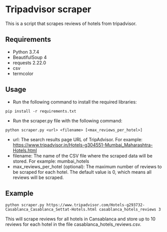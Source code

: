 # Tripadvisor scraper

This is a script that scrapes reviews of hotels from tripadvisor.

## Requirements

- Python 3.7.4
- BeautifulSoup 4
- requests 2.22.0
- csv
- termcolor

## Usage

- Run the following command to install the required libraries:

```
pip install -r requirements.txt
```

- Run the scraper.py file with the following command:

```
python scraper.py <url> <filename> [<max_reviews_per_hotel>]
```

* url: The search results page URL of TripAdvisor. For example: https://www.tripadvisor.in/Hotels-g304551-Mumbai_Maharashtra-Hotels.html
* filename: The name of the CSV file where the scraped data will be stored. For example: mumbai_hotels
* max_reviews_per_hotel (optional): The maximum number of reviews to be scraped for each hotel. The default value is 0, which means all reviews will be scraped.

## Example

```
python scraper.py https://www.tripadvisor.com/Hotels-g293732-Casablanca_Casablanca_Settat-Hotels.html casablanca_hotels_reviews 3
```

This will scrape reviews for all hotels in Cansablanca and store up to 10 reviews for each hotel in the file casablanca_hotels_reviews.csv.
